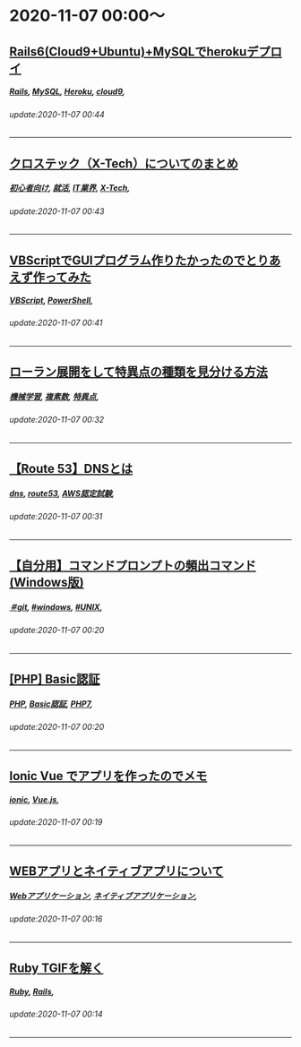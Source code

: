 # 2020-11-07 00:00～
## [Rails6(Cloud9+Ubuntu)+MySQLでherokuデプロイ](https://qiita.com/ryota-0906/items/364f2a61a8858531a367)
##### [Rails](https://qiita.com/tags/Rails), [MySQL](https://qiita.com/tags/MySQL), [Heroku](https://qiita.com/tags/Heroku), [cloud9](https://qiita.com/tags/cloud9), 
###### update:2020-11-07 00:44
---
## [クロステック（X-Tech）についてのまとめ](https://qiita.com/B0elena/items/8522dba1c7e5364f55b3)
##### [初心者向け](https://qiita.com/tags/初心者向け), [就活](https://qiita.com/tags/就活), [IT業界](https://qiita.com/tags/IT業界), [X-Tech](https://qiita.com/tags/X-Tech), 
###### update:2020-11-07 00:43
---
## [ VBScriptでGUIプログラム作りたかったのでとりあえず作ってみた](https://qiita.com/SZKT8816/items/1b32995f56b88e7245e3)
##### [VBScript](https://qiita.com/tags/VBScript), [PowerShell](https://qiita.com/tags/PowerShell), 
###### update:2020-11-07 00:41
---
## [ローラン展開をして特異点の種類を見分ける方法](https://qiita.com/langhtorn/items/712f5dc12826b98b6077)
##### [機械学習](https://qiita.com/tags/機械学習), [複素数](https://qiita.com/tags/複素数), [特異点](https://qiita.com/tags/特異点), 
###### update:2020-11-07 00:32
---
## [【Route 53】DNSとは](https://qiita.com/777cb_/items/5f2843a3a43ad0daef41)
##### [dns](https://qiita.com/tags/dns), [route53](https://qiita.com/tags/route53), [AWS認定試験](https://qiita.com/tags/AWS認定試験), 
###### update:2020-11-07 00:31
---
## [【自分用】コマンドプロンプトの頻出コマンド(Windows版)](https://qiita.com/riest817/items/df3b363ade01906bf3df)
##### [＃git](https://qiita.com/tags/＃git), [#windows](https://qiita.com/tags/#windows), [#UNIX](https://qiita.com/tags/#UNIX), 
###### update:2020-11-07 00:20
---
## [[PHP] Basic認証](https://qiita.com/yutarou/items/fd43375dd48d715afa1a)
##### [PHP](https://qiita.com/tags/PHP), [Basic認証](https://qiita.com/tags/Basic認証), [PHP7](https://qiita.com/tags/PHP7), 
###### update:2020-11-07 00:20
---
## [Ionic Vue でアプリを作ったのでメモ](https://qiita.com/epsilon_87_myo/items/1dedf48898f2a0a033ad)
##### [ionic](https://qiita.com/tags/ionic), [Vue.js](https://qiita.com/tags/Vue.js), 
###### update:2020-11-07 00:19
---
## [WEBアプリとネイティブアプリについて](https://qiita.com/yyy752/items/8c77e45789aac2d6cb8a)
##### [Webアプリケーション](https://qiita.com/tags/Webアプリケーション), [ネイティブアプリケーション](https://qiita.com/tags/ネイティブアプリケーション), 
###### update:2020-11-07 00:16
---
## [Ruby TGIFを解く](https://qiita.com/sagawashu/items/bfb0800dd141ecedabff)
##### [Ruby](https://qiita.com/tags/Ruby), [Rails](https://qiita.com/tags/Rails), 
###### update:2020-11-07 00:14
---





